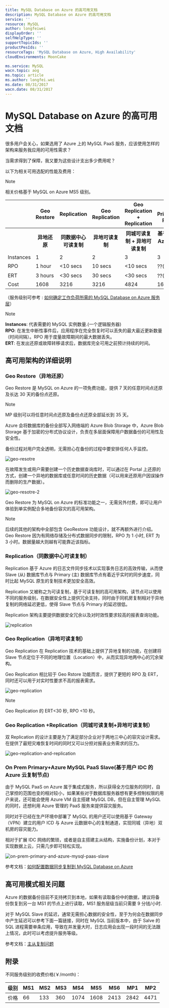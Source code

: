 ```yaml
---
title: MySQL Database on Azure 的高可用文档
description: MySQL Database on Azure 的高可用文档
service: ''
resource: MySQL
author: longfeiwei
displayOrder: ''
selfHelpType: ''
supportTopicIds: ''
productPesIds: ''
resourceTags: 'MySQL Database on Azure, High Availability'
cloudEnvironments: MoonCake

ms.service: MySQL
wacn.topic: aog
ms.topic: article
ms.author: longfei.wei
ms.date: 08/31/2017
wacn.date: 08/31/2017
---
```

# MySQL Database on Azure 的高可用文档

很多用户会关心，如果选用了 Azure 上的 MySQL PaaS 服务，应该使用怎样的架构来服务我应用的可用性需求？

当需求得到了保障，我又要为这些设计支出多少费用呢？

以下为相关可用选配的性能及费用：

> [!NOTE]
> 相关价格基于 MySQL on Azure MS5 级别。

<table>
	<tr>
        <th></th>
	    <th>Geo Restore</th>
	    <th>Replication</th>
	    <th>Geo Replication</th>
	    <th>Geo Replication + Replication</th>
	    <th>On Prem Primary+Azure PaaS Slave</th>
	</tr>
	<tr>
        <th></th>
	    <th>异地还原</th>
	    <th>同数据中心可读复制</th>
	    <th>异地可读复制</th>
	    <th>同城可读复制 + 异地可读复制</th>
	    <th>基于用户 IDC 的 Azure 云复制节点</th>
	</tr>
	<tr>
	    <td>Instances</td>
	    <td>1</td>
	    <td>2</td>
	    <td>2</td>
	    <td>3</td>
	    <td>3</td>
	</tr>
	<tr>
	    <td>RPO</td>
	    <td>1 hour</td>
	    <td><10 secs</td>
	    <td>10 secs</td>
	    <td><10 secs</td>
	    <td>??(受限于网络)</td>
	</tr>
	<tr>
	    <td>ERT </td>
	    <td>3 hours</td>
	    <td><30 secs</td>
	    <td>30 secs</td>
	    <td><30 secs</td>
	    <td>??(受限于网络)</td>
	</tr>
	<tr>
	    <td>Cost</td>
	    <td>1608</td>
	    <td>3216</td>
	    <td>3216</td>
	    <td>4824</td>
	    <td>1608+???</td>
	</tr>
</table>


（服务级别可参考 : [如何确定工作负荷所需的 MySQL Database on Azure 服务层](https://docs.azure.cn/zh-cn/mysql/mysql-database-service-tiers)）

> [!NOTE]
> **Instances**: 代表需要的 MySQL 实例数量.(一个逻辑服务器)  
> **RPO**: 在发生中断性事件后，应用程序在完全恢复时可以丢失的最大最近更新数量（时间间隔）。RPO 用于度量故障期间的最大数据丢失。  
>**ERT**: 在发出还原或故障转移请求后，数据库完全可用之前预计持续的时间。

## 高可用架构的详细说明

### Geo Restore（异地还原）

Geo Restore 是 MySQL on Azure 的一项免费功能，提供 7 天的任意时间点还原及长达 30 天的备份点还原。

> [!NOTE]
> MP 级别可以将任意时间点还原及备份点还原全部延长到 35 天。

Azure 会将数据库的备份全部写入网络端的 Azure Blob Storage 中，Azure Blob Storage 基于加密的分布式协议设计，负责在多层面保障用户数据备份的可用性及安全性。

备份过程对用户完全透明，无需担心在备份的过程中要安排任何人手监控。

![geo-resotre](media/aog-mysql-high-availability-guidance/geo-resotre.png)

在故障发生或用户需要创建一个历史数据查询库时，可以通过在 Portal 上还原的方式，创建一个异地的数据库或任意时间的历史数据（可以用来还原用户因误操作而删除的生产数据）。

![geo-resotre-2](media/aog-mysql-high-availability-guidance/geo-resotre-2.png)

Geo Restore 为 MySQL on Azure 的标准功能之一，无需另外付费，即可让用户体验到单实例配合多地备份容灾的高可用架构。

> [!NOTE]
> 后续的其他的架构中全部包含 GeoRestore 功能设计，就不再额外进行介绍。  
> Geo Restore 因为有网络存储及分布式数据同步的限制，RPO 为 1 小时, ERT 为 3 小时。数据量越大则越有可能靠近该指标。

### Replication（同数据中心可读复制）

Replication 基于 Azure 的日志文件同步技术以实现事务日志的高效传输，从而使 Slave (从) 数据库节点与 Primary (主) 数据库节点有着近乎实时的同步速度，同时比起 MySQL 原生的复制技术更加安全高效。

Replication 又被称之为可读复制，基于可读复制的高可用架构，读节点可以使用不同的服务级别，在数据安全性上提供冗余支持，同时由于同机房复制相对于异地复制的网络延迟更低，使得 Slave 节点与 Primary 的延迟很低。

Replication 架构主要提供数据安全冗余以及对时效性要求较高的报表查询功能。

![replication](media/aog-mysql-high-availability-guidance/replication.png)

### Geo Replication（异地可读复制）

Geo Replication 在 Replication 技术的基础上提供了异地复制的功能，在创建将 Slave 节点定位于不同的地理位置（Location）中，从而实现异地两中心的冗余架构。

Geo Replication 相比较于 Geo Rstore 功能而言，提供了更短的 RPO 及 ERT，同时还可以用于对实时性要求不高的报表需求。

![geo-replication](media/aog-mysql-high-availability-guidance/geo-replication.png)

> [!NOTE]
> Geo Replication 的 ERT<30 秒, RPO <10 秒。

### Geo Replication +Replication（同城可读复制+异地可读复制）

双 Replication 的设计主要是为了满足部分企业对于两地三中心的容灾设计需求。在提供了最短灾难恢复时间的同时又可以分担对报表业务需求的压力。

![geo-replication-and-replication](media/aog-mysql-high-availability-guidance/geo-replication-and-replication.png)

### On Prem Primary+Azure MySQL PaaS Slave(基于用户 IDC 的 Azure 云复制节点)

由于 MySQL PaaS on Azure 属于集成式服务，所以获得全方位服务的同时，自己掌控的范围也变的相对较小，如果某些对于数据库服务器想有更多控制权限的用户来说，还可能会使用 Azure VM 自主搭建 MySQL DB，但在自主管理 MySQL 的同时，还想利用 Azure 管理的 PaaS 服务来提供容灾服务。

同时对于已经在生产环境中部署了 MySQL 的用户还可以使用基于 Gateway（VPN）建立的用户 ICD 与 Azure 云数据中心的复制通道，实现同城（异地）双机房的容灾能力。

相对于扩展 IDC 网络的繁琐，或者是自主搭建主从结构，实施备份计划，本对于实现数据上云，只需几步即可轻松实现。

![on-prem-primary-and-azure-mysql-paas-slave](media/aog-mysql-high-availability-guidance/on-prem-primary-and-azure-mysql-paas-slave.png)

参考文档：[如何配置数据同步复制到 MySQL Database on Azure](https://docs.azure.cn/zh-cn/mysql/mysql-database-data-replication)

## 高可用模式相关问题

Azure 的数据备份目前不支持拷贝到本地，如果有读取备份中的数据，建议将备份恢复到另一台 MS1 的节点上进行读取，MS1 服务层级当前只需要 9 分钱/小时.

对于 MySQL Slave 的延迟，通常无需担心数据的安全性，至于为何会在数据同步中产生延迟可以参考下面一篇链接，同时在 MySQL 当前版本中，由于 Salve 的 SQL 进程需要单条应用，导致在并发量大时，日志应用会出现一段时间的无法跟上情况，此时可以考虑提升服务等级。

参考文档：[主从复制问题](https://docs.azure.cn/zh-cn/mysql/mysql-database-readreplicainquiry)

## 附录

不同服务级别的收费价格(￥/month)：

| 级别 | MS1 | MS2 | MS3 | MS4  | MS5  | MS6  | MP1  | MP2  |
| ---- | --- | --- | --- | ---- | ---- | ---- | ---- | ---- |
| 价格 | 66  | 133 | 360 | 1074 | 1608 | 2413 | 2842 | 4471 |

